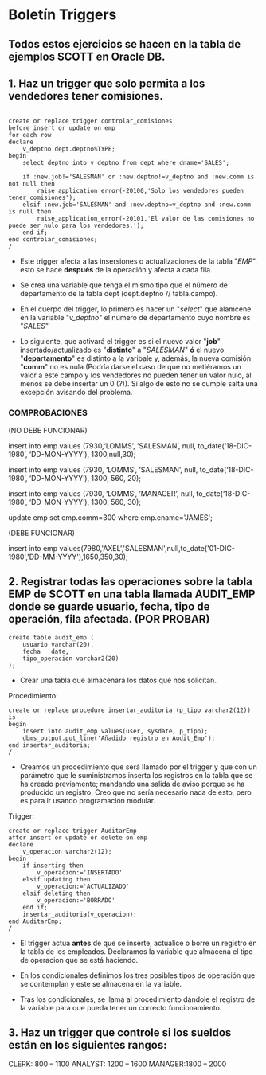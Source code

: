 # Boletín Triggers

## Todos estos ejercicios se hacen en la tabla de ejemplos SCOTT en Oracle DB.

## 1. Haz un trigger que solo permita a los vendedores tener comisiones.

```

create or replace trigger controlar_comisiones
before insert or update on emp
for each row
declare
	v_deptno dept.deptno%TYPE;
begin
	select deptno into v_deptno from dept where dname='SALES';

	if :new.job!='SALESMAN' or :new.deptno!=v_deptno and :new.comm is not null then
		raise_application_error(-20100,'Solo los vendedores pueden tener comisiones');
	elsif :new.job='SALESMAN' and :new.deptno=v_deptno and :new.comm is null then
		raise_application_error(-20101,'El valor de las comisiones no puede ser nulo para los vendedores.');
	end if;
end controlar_comisiones;
/

```

- Este trigger afecta a las insersiones o actualizaciones de la tabla "_EMP_", esto se hace **después** de la operación y afecta a cada fila.

- Se crea una variable que tenga el mismo tipo que el número de departamento de la tabla dept (dept.deptno // tabla.campo).

- En el cuerpo del trigger, lo primero es hacer un "_select_" que alamcene en la variable "_v_deptno_" el número de departamento cuyo nombre es "_SALES_"

- Lo siguiente, que activará el trigger es si el nuevo valor "**job**" insertado/actualizado es "**distinto**" a "*SALESMAN*" **ó** el nuevo "**departamento**" es distinto a la varibale y, además, la nueva comisión "**comm**" no es nula (Podría darse el caso de que no metiéramos un valor a este campo y los vendedores no pueden tener un valor nulo, al menos se debe insertar un 0 (?)). Si algo de esto no se cumple salta una excepción avisando del problema.

### COMPROBACIONES

(NO DEBE FUNCIONAR)

insert into emp values (7930,‘LOMMS’, ’SALESMAN’, null, to_date(‘18-DIC-1980’, ‘DD-MON-YYYY’), 1300,null,30);

[](imagenes/t1.png)

insert into emp values (7930, ‘LOMMS’, ’SALESMAN’, null, to_date(‘18-DIC-1980’, ‘DD-MON-YYYY’), 1300, 560, 20);

[](imagenes/t2.png)

insert into emp values (7930, ‘LOMMS’, ’MANAGER’, null, to_date(‘18-DIC-1980’, ‘DD-MON-YYYY’), 1300, 560, 30);

[](imagenes/t3.png)

update emp set emp.comm=300 where emp.ename='JAMES';

[](imagenes/t4.png)

(DEBE FUNCIONAR)

insert into emp values(7980,'AXEL','SALESMAN',null,to_date('01-DIC-1980','DD-MM-YYYY'),1650,350,30);

[](imagenes/t5.png)


## 2. Registrar todas las operaciones sobre la tabla EMP de SCOTT en una tabla llamada AUDIT_EMP donde se guarde usuario, fecha, tipo de operación, fila afectada. (**POR PROBAR**)

```
create table audit_emp (
	usuario varchar(20),
	fecha	date,
	tipo_operacion varchar2(20)
);

```

- Crear una tabla que almacenará los datos que nos solicitan.

Procedimiento:

```
create or replace procedure insertar_auditoria (p_tipo varchar2(12))
is
begin
	insert into audit_emp values(user, sysdate, p_tipo);
	dbms_output.put_line('Añadido registro en Audit_Emp');
end insertar_auditoria;
/

```

- Creamos un procedimiento que será llamado por el trigger y que con un parámetro que le suministramos inserta los registros en la tabla que se ha creado previamente; mandando una salida de aviso porque se ha producido un registro. Creo que no sería necesario nada de esto, pero es para ir usando programación modular.

Trigger:

```
create or replace trigger AuditarEmp
after insert or update or delete on emp
declare
	v_operacion varchar2(12);
begin
	if inserting then
		v_operacion:='INSERTADO'
	elsif updating then
		v_operacion:='ACTUALIZADO'
	elsif deleting then
		v_operacion:='BORRADO'
	end if;
	insertar_auditoria(v_operacion);
end AuditarEmp;
/
```

- El trigger actua **antes** de que se inserte, actualice o borre un registro en la tabla de los empleados. Declaramos la variable que almacena el tipo de operacion que se está haciendo.

- En los condicionales definimos los tres posibles tipos de operación que se contemplan y este se almacena en la variable.

- Tras los condicionales, se llama al procedimiento dándole el registro de la variable para que pueda tener un correcto funcionamiento.


## 3. Haz un trigger que controle si los sueldos están en los siguientes rangos:

CLERK: 800 – 1100
ANALYST: 1200 – 1600
MANAGER:1800 – 2000

